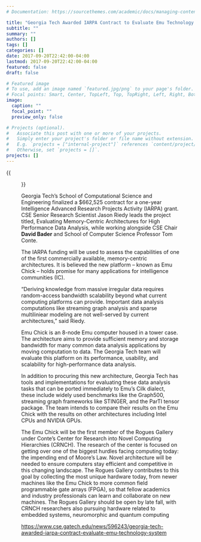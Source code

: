 ```yaml
---
# Documentation: https://sourcethemes.com/academic/docs/managing-content/

title: "Georgia Tech Awarded IARPA Contract to Evaluate Emu Technology System"
subtitle: ""
summary: ""
authors: []
tags: []
categories: []
date: 2017-09-20T22:42:00-04:00
lastmod: 2017-09-20T22:42:00-04:00
featured: false
draft: false

# Featured image
# To use, add an image named `featured.jpg/png` to your page's folder.
# Focal points: Smart, Center, TopLeft, Top, TopRight, Left, Right, BottomLeft, Bottom, BottomRight.
image:
  caption: ""
  focal_point: ""
  preview_only: false

# Projects (optional).
#   Associate this post with one or more of your projects.
#   Simply enter your project's folder or file name without extension.
#   E.g. `projects = ["internal-project"]` references `content/project/deep-learning/index.md`.
#   Otherwise, set `projects = []`.
projects: []
---
```


{{<figure src="inside-chick_2.png">}}

Georgia Tech’s School of Computational Science and Engineering finalized a $662,525 contract for a one-year Intelligence Advanced Research Projects Activity (IARPA) grant. CSE Senior Research Scientist Jason Riedy leads the project titled, Evaluating Memory-Centric Architectures for High Performance Data Analysis, while working alongside CSE Chair **David Bader** and School of Computer Science Professor Tom Conte. 

The IARPA funding will be used to assess the capabilities of one of the first commercially available, memory-centric architectures. It is believed the new platform – known as Emu Chick –  holds promise for many applications for intelligence communities (IC). 

“Deriving knowledge from massive irregular data requires random-access bandwidth scalability beyond what current computing platforms can provide. Important data analysis computations like streaming graph analysis and sparse multiliniear modeling are not well-served by current architectures,” said Riedy. 

Emu Chick is an 8-node Emu computer housed in a tower case. The architecture aims to provide sufficient memory and storage bandwidth for many common data analysis applications by moving computation to data. The Georgia Tech team will evaluate this platform on its performance, usability, and scalability for high-performance data analysis. 

In addition to procuring this new architecture, Georgia Tech has tools and implementations for evaluating these data analysis tasks that can be ported immediately to Emu’s Cilk dialect, these include widely used benchmarks like the Graph500, streaming graph frameworks like STINGER, and the ParTI tensor package. The team intends to compare their results on the Emu Chick with the results on other architectures including Intel CPUs and NVIDIA GPUs.

The Emu Chick will be the first member of the Rogues Gallery under Conte’s Center for Research into Novel Computing Hierarchies (CRNCH). The research of the center is focused on getting over one of the biggest hurdles facing computing today: the impending end of Moore’s Law. Novel architecture will be needed to ensure computers stay efficient and competitive in this changing landscape. The Rogues Gallery contributes to this goal by collecting the most unique hardware today, from newer machines like the Emu Chick to more common field programmable gate arrays (FPGA), so that fellow academics and industry professionals can learn and collaborate on new machines. The Rogues Gallery should be open by late fall, with CRNCH researchers also pursuing hardware related to embedded systems, neuromorphic and quantum computing

https://www.cse.gatech.edu/news/596243/georgia-tech-awarded-iarpa-contract-evaluate-emu-technology-system
